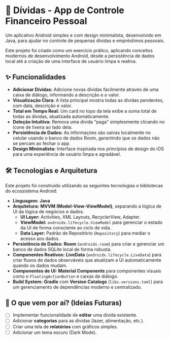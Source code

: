 # 💸 Dívidas - App de Controle Financeiro Pessoal

Um aplicativo Android simples e com design minimalista, desenvolvido em Java, para ajudar no controle de pequenas dívidas e empréstimos pessoais.

Este projeto foi criado como um exercício prático, aplicando conceitos modernos de desenvolvimento Android, desde a persistência de dados local até a criação de uma interface de usuário limpa e reativa.

## ✨ Funcionalidades

* **Adicionar Dívidas:** Adicione novas dívidas facilmente através de uma caixa de diálogo, informando a descrição e o valor.
* **Visualização Clara:** A lista principal mostra todas as dívidas pendentes, com data, descrição e valor.
* **Total em Tempo Real:** Um card no topo da tela exibe a soma total de todas as dívidas, atualizada automaticamente.
* **Deleção Intuitiva:** Remova uma dívida "paga" simplesmente clicando no ícone de lixeira ao lado dela.
* **Persistência de Dados:** As informações são salvas localmente no celular usando o banco de dados Room, garantindo que os dados não se percam ao fechar o app.
* **Design Minimalista:** Interface inspirada nos princípios de design do iOS para uma experiência de usuário limpa e agradável.

## 🛠️ Tecnologias e Arquitetura

Este projeto foi construído utilizando as seguintes tecnologias e bibliotecas do ecossistema Android:

* **Linguagem:** **Java**
* **Arquitetura:** **MVVM (Model-View-ViewModel)**, separando a lógica de UI da lógica de negócios e dados.
    * **UI Layer:** Activities, XML Layouts, RecyclerView, Adapter.
    * **ViewModel:** `androidx.lifecycle.ViewModel` para gerenciar o estado da UI de forma consciente ao ciclo de vida.
    * **Data Layer:** Padrão de Repositório (`Repository`) para mediar o acesso aos dados.
* **Persistência de Dados:** **Room** (`androidx.room`) para criar e gerenciar um banco de dados SQLite local de forma robusta.
* **Componentes Reativos:** **LiveData** (`androidx.lifecycle.LiveData`) para criar fluxos de dados observáveis que atualizam a UI automaticamente quando os dados mudam.
* **Componentes de UI:** **Material Components** para componentes visuais como o `FloatingActionButton` e caixas de diálogo.
* **Build System:** **Gradle** com **Version Catalogs** (`libs.versions.toml`) para um gerenciamento de dependências moderno e centralizado.

## 🚀 O que vem por aí? (Ideias Futuras)

* [ ] Implementar funcionalidade de **editar** uma dívida existente.
* [ ] Adicionar **categorias** para as dívidas (lazer, alimentação, etc.).
* [ ] Criar uma tela de **relatórios** com gráficos simples.
* [ ] Adicionar um tema escuro (Dark Mode).